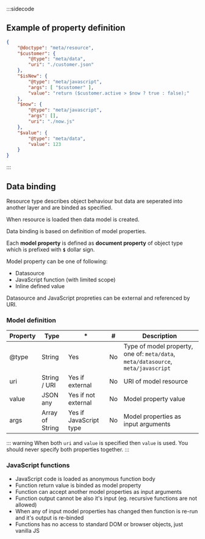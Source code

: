 :::sidecode
## Example of property definition

```json
{
	"@doctype": "meta/resource",
	"$customer": {
		"@type": "meta/data",
		"uri": "./customer.json"
	},
	"$isNew": {
		"@type": "meta/javascript",
		"args": [ "$customer" ],
		"value": "return ($customer.active > $now ? true : false);"
	},
	"$now": {
		"@type": "meta/javascript",
		"args": [],
		"uri": "./now.js"
	},
	"$value": {
		"@type": "meta/data",
		"value": 123
	}
}
```
:::

## Data binding

Resource type describes object behaviour but data are seperated into another layer and are binded as specified.

When resource is loaded then data model is created.

Data binding is based on definition of model properties.

Each **model property** is defined as **document property** of object type which is prefixed with **`$`** dollar sign.

Model property can be one of following:

- Datasource
- JavaScript function (with limited scope)
- Inline defined value

Datasource and JavaScript propreties can be external and referenced by URI.

### Model definition

| Property | Type | * | # | Description |
| -------- | ---- | - | - | ----------- | 
| @type | String | Yes | No | Type of model property, one of: `meta/data`, `meta/datasource`, `meta/javascript` |
| uri | String / URI | Yes if external | No | URI of model resource |
| value | JSON any | Yes if not external | No | Model property value |
| args | Array of String | Yes if JavaScript type | No | Model properties as input arguments |

::: warning
When both `uri` and `value` is specified then `value` is used. You should never specify both properties together.
:::

### JavaScript functions

- JavaScript code is loaded as anonymous function body
- Function return value is binded as model property
- Function can accept another model properties as input arguments
- Function output cannot be also it's input (eg. recursive functions are not allowed)
- When any of input model properties has changed then function is re-run and it's output is re-binded
- Functions has no access to standard DOM or browser objects, just vanilla JS